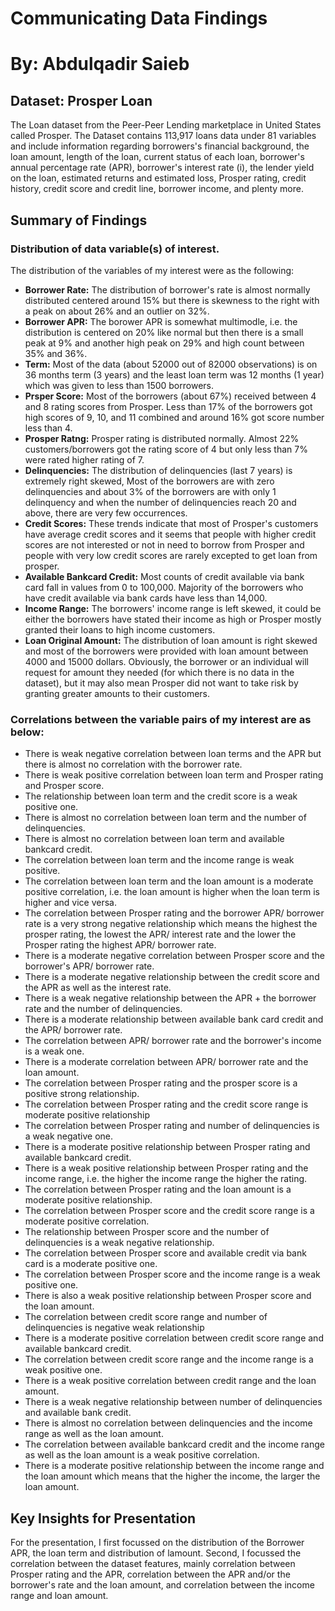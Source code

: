 # Communicating Data Findings

# By: Abdulqadir Saieb

## Dataset: Prosper Loan

The Loan dataset from the Peer-Peer Lending marketplace in United States called Prosper. The Dataset contains 113,917 loans data under 81 variables and include information regarding borrowers's financial background, the loan amount, length of the loan, current status of each loan, borrower's annual percentage rate (APR), borrower's interest rate (i), the lender yield on the loan, estimated returns and estimated loss, Prosper rating, credit history, credit score and credit line, borrower income, and plenty more.

## Summary of Findings

### Distribution of data variable(s) of interest. 

The distribution of the variables of my interest were as the following: 
- **Borrower Rate:** The distribution of borrower's rate is almost normally distributed centered around 15% but there is skewness to the right with a peak on about 26% and an outlier on 32%.
- **Borrower APR:** The borower APR is somewhat multimodle, i.e. the distribution is centered on 20% like normal but then there is a small peak at 9% and another high peak on 29% and high count between 35% and 36%. 
- **Term:** Most of the data (about 52000 out of 82000 observations) is on 36 months term (3 years) and the least loan term was 12 months (1 year) which was given to less than 1500 borrowers.
- **Prsper Score:** Most of the borrowers (about 67%) received between 4 and 8 rating scores from Prosper. Less than 17% of the borrowers got high scores of 9, 10, and 11 combined and around 16% got score number less than 4.
- **Prosper Ratng:** Prosper rating  is distributed normally. Almost 22% customers/borrowers got the rating score of 4 but only less than 7% were rated higher rating of 7.
- **Delinquencies:** The distribution of delinquencies (last 7 years) is extremely right skewed, Most of the borrowers are with zero delinquencies and about 3% of the borrowers are with only 1 delinquency and when the number of delinquencies reach 20 and above, there are very few occurrences.
- **Credit Scores:** These trends indicate that most of Prosper's customers have average credit scores and it seems that people with higher credit scores are not interested or not in need to borrow from Prosper and people with very low credit scores are rarely excepted to get loan from prosper.
- **Available Bankcard Credit:** Most counts of credit available via bank card fall in values from 0 to 100,000. Majority of the borrowers who have credit available via bank cards have less than 14,000.
- **Income Range:** The borrowers' income range is left skewed, it could be either the borrowers have stated their income as high or Prosper mostly granted their loans to high income customers. 
- **Loan Original Amount:** The distribution of loan amount is right skewed and most of the borrowers were provided with loan amount between 4000 and 15000 dollars. Obviously, the borrower or an individual will request for amount they needed (for which there is no data in the dataset), but it may also mean Prosper did not want to take risk by granting greater amounts to their customers. 

### Correlations between the variable pairs of my interest are as below:
- There is weak negative correlation between loan terms and the APR but there is almost no correlation with the borrower rate.
- There is weak positive correlation between loan term and Prosper rating and Prosper score.
- The relationship between loan term and the credit score is a weak positive one.
- There is almost no correlation between loan term and the number of delinquencies.
- There is almost no correlation between loan term and available bankcard credit.
- The correlation between loan term and the income range is weak positive.
- The correlation between loan term and the loan amount is a moderate positive correlation, i.e. the loan amount is higher when the loan term is higher and vice versa.
- The correlation between Prosper rating and the borrower APR/ borrower rate is a very strong negative relationship which means the highest the prosper rating, the lowest the APR/ interest rate and the lower the Prosper rating the highest APR/ borrower rate.
- There is a moderate negative correlation between Prosper score and the borrower's APR/ borrower rate.
- There is a moderate negative relationship between the credit score and the APR as well as the interest rate.
- There is a weak negative relationship between the APR + the borrower rate and the number of delinquencies.
- There is a moderate relationship between available bank card credit and the APR/ borrower rate.
- The correlation between APR/ borrower rate and the borrower's income is a weak one.
- There is a moderate correlation between APR/ borrower rate and the loan amount.
- The correlation between Prosper rating and the prosper score is a positive strong relationship.
- The correlation between Prosper rating and the credit score range is moderate positive relationship
- The correlation between Prosper rating and number of delinquencies is a weak negative one.
- There is a moderate positive relationship between Prosper rating and available bankcard credit.
- There is a weak positive relationship between Prosper rating and the income range, i.e. the higher the income range the higher the rating.
- The correlation between Prosper rating and the loan amount is a moderate positive relationship.
- The correlation between Prosper score and the credit score range is a moderate positive correlation.
- The relationship between Prosper score and the number of delinquencies is a weak negative relationship.
- The correlation between Prosper score and available credit via bank card is a moderate positive one.
- The correlation between Prosper score and the income range is a weak positive one.
- There is also a weak positive relationship between Prosper score and the loan amount.
- The correlation between credit score range and number of delinquencies is negative weak relationship
- There is a moderate positive correlation between credit score range and available bankcard credit.
- The correlation between credit score range and the income range is a weak positive one.
- There is a weak positive correlation between credit range and the loan amount.
- There is a weak negative relationship between number of delinquencies and available bank credit.
- There is almost no correlation between delinquencies and the income range as well as the loan amount.
- The correlation between available bankcard credit and the income range as well as the loan amount is a weak positive correlation.
- There is a moderate positive relationship between the income range and the loan amount which means that the higher the income, the larger the loan amount.

 
## Key Insights for Presentation

For the presentation, I first focussed on the distribution of the Borrower APR, the loan term and distribution of lamount. Second, I focussed the correlation between the dataset features, mainly correlation between Prosper rating and the APR, correlation between the APR and/or the borrower's rate and the loan amount, and correlation between the income range and loan amount. 
